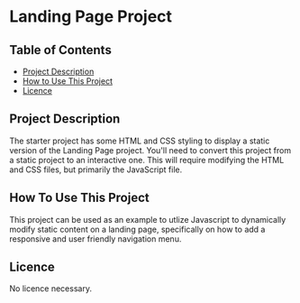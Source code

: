 # Landing Page Project

## Table of Contents

* [Project Description](#project-description)
* [How to Use This Project](#how-to-use-this-project)
* [Licence](#licence)

## Project Description

The starter project has some HTML and CSS styling to display a static version of the Landing Page project. You'll need to convert this project from a static project to an interactive one. This will require modifying the HTML and CSS files, but primarily the JavaScript file.

## How To Use This Project

This project can be used as an example to utlize Javascript to dynamically modify static content on a landing page, specifically on how to add a responsive and user friendly navigation menu.

## Licence

No licence necessary. 
